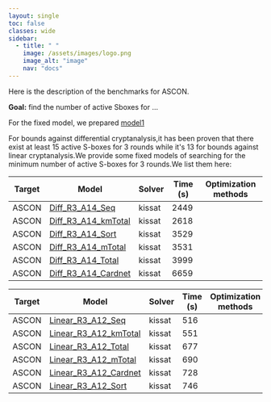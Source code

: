 ```yaml
---
layout: single
toc: false
classes: wide
sidebar:  
  - title: " "
    image: /assets/images/logo.png
    image_alt: "image"
    nav: "docs"
---
```


Here is the description of the benchmarks for ASCON. 

**Goal:** find the number of active Sboxes for ... 

For the fixed model, we prepared [model1](/models/MD/test) 

For bounds against differential cryptanalysis,it has been proven that there exist at least 15 active S-boxes for 3 rounds while it's 13 for bounds against linear cryptanalysis.We provide some fixed models of searching for the minimum number of active S-boxes for 3 rounds.We list them here:

| Target | Model    | Solver  | Time (s)   | Optimization methods |
| --------| -------- | ------- |------- | ------- |
| ASCON   | [Diff_R3_A14_Seq](/models/ASCON/Diff_R3_A14_Seq.cnf)  | kissat  | 2449  |   | 
| ASCON   | [Diff_R3_A14_kmTotal](/models/ASCON/Diff_R3_A14_kmTotal.cnf)  | kissat  | 2618  |    | 
| ASCON   | [Diff_R3_A14_Sort](/models/ASCON/Diff_R3_A14_Sort.cnf)  | kissat  | 3529  |    | 
| ASCON   | [Diff_R3_A14_mTotal](/models/ASCON/Diff_R3_A14_mTotal.cnf)  | kissat  | 3531  |    | 
| ASCON   | [Diff_R3_A14_Total](/models/ASCON/Diff_R3_A14_Total.cnf)  | kissat  | 3999  |    | 
| ASCON   | [Diff_R3_A14_Cardnet](/models/ASCON/Diff_R3_A14_Cardnet.cnf)  | kissat  | 6659  |    |

| Target | Model    | Solver  | Time (s)   | Optimization methods |
| --------| -------- | ------- |------- | ------- |
| ASCON   | [Linear_R3_A12_Seq](/models/ASCON/Linear_R3_A12_Seq.cnf)  | kissat  | 516  |   | 
| ASCON   | [Linear_R3_A12_kmTotal](/models/ASCON/Linear_R3_A14_kmTotal.cnf)  | kissat  | 551  |    | 
| ASCON   | [Linear_R3_A12_Total](/models/ASCON/Linear_R3_A14_Total.cnf)  | kissat  | 677  |    | 
| ASCON   | [Linear_R3_A12_mTotal](/models/ASCON/Linear_R3_A14_mTotal.cnf)  | kissat  | 690  |    | 
| ASCON   | [Linear_R3_A12_Cardnet](/models/ASCON/Linear_R3_A14_Cardnet.cnf)  | kissat  |  728 |    | 
| ASCON   | [Linear_R3_A12_Sort](/models/ASCON/Linear_R3_A14_Sort.cnf)  | kissat  | 746  |    | 
